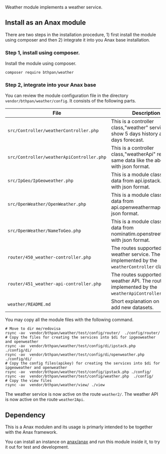 Weather module implements a weather service.

Install as an Anax module
------------------------------------

There are two steps in the installation procedure, 1) first install the module using composer and then 2) integrate it into you Anax base installation.



### Step 1, install using composer.

Install the module using composer.

```
composer require bthpan/weather
```

### Step 2, integrate into your Anax base

You can review the module configuration file in the directory `vendor/bthpan/weather/config`. It consists of the following parts.

| File | Description |
|------|-------------|
| `src/Controller/weatherController.php` | This is a controller class,"weather" service to show 5 days history and 7 days forecast. |
| `src/Controller/weatherApiController.php` |This is a controller class,"weatherApi" return the same data like the above but with json format. |
| `src/IpGeo/IpGeoweather.php` | This is a module class, return data from api.ipstack.com with json format. |
| `src/OpenWeather/OpenWeather.php` | This is a module class, return data from api.openweathermap.org with json format. |
| `src/OpenWeather/NameToGeo.php` | This is a module class, return data from nominatim.openstreetmap.org with json format. |
| `router/450_weather-controller.php` | The routes supported for the weather service. The route is implemented by the `weatherController` class. |
| `router/451_weather-api-controller.php` |The routes supported for the weather API. The route is implemented by the `weatherApiController` class. |
| `weather/README.md` | Short explanation on how to add new datasets. |

You may copy all the module files with the following command.

```
# Move to dir me/redovisa
rsync -av  vendor/bthpan/weather/test/config/router/  ./config/router/
# Copy the files for creating the services into $di for ipgeoweather and openweather
rsync -av  vendor/bthpan/weather/test/config/di/ipstack.php  ./config/di/
rsync -av  vendor/bthpan/weather/test/config/di/openweather.php  ./config/di/
# Copy the config files(apikey) for creating the services into $di for ipgeoweather and openweather
rsync -av  vendor/bthpan/weather/test/config/ipstack.php ./config/
rsync -av  vendor/bthpan/weather/test/config/weather.php  ./config/
# Copy the view files
rsync -av  vendor/bthpan/weather/view/ ./view
```

The weather service is now active on the route `weather2/`.
The weather API is now active on the route `weather2Api`.


Dependency
------------------

This is a Anax modulen and its usage is primarly intended to be together with the Anax framework.

You can install an instance on [anax/anax](https://github.com/canax/anax) and run this module inside it, to try it out for test and development.
